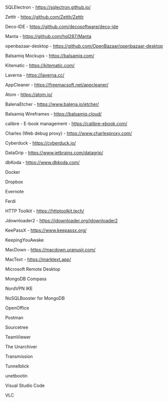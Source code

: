 SQLElectron - https://sqlectron.github.io/

Zettlr - https://github.com/Zettlr/Zettlr

Deco-IDE - https://github.com/decosoftware/deco-ide

Manta - https://github.com/hql287/Manta

openbazaar-desktop - https://github.com/OpenBazaar/openbazaar-desktop

Balsamiq Mockups - https://balsamiq.com/

Kitematic - https://kitematic.com/

Laverna - https://laverna.cc/

AppCleaner - https://freemacsoft.net/appcleaner/

Atom - https://atom.io/

BalenaEtcher - https://www.balena.io/etcher/

Balsamiq Wireframes - https://balsamiq.cloud/

calibre - E-book management - https://calibre-ebook.com/

Charles (Web debug proxy) - https://www.charlesproxy.com/

Cyberduck - https://cyberduck.io/

DataGrip - https://www.jetbrains.com/datagrip/

dbKoda - https://www.dbkoda.com/

Docker

Dropbox

Evernote

Ferdi

HTTP Toolkit - https://httptoolkit.tech/

Jdownloader2 - https://jdownloader.org/jdownloader2

KeePassX - https://www.keepassx.org/

KeepingYouAwake

MacDown - https://macdown.uranusjr.com/ 

MacText - https://marktext.app/

Microsoft Remote Desktop

MongoDB Compass

NordVPN IKE

NoSQLBooster for MongoDB

OpenOffice

Postman

Sourcetree

TeamViewer

The Unarchiver

Transmission

Tunnelblick

unetbootin

Visual Studio Code

VLC

